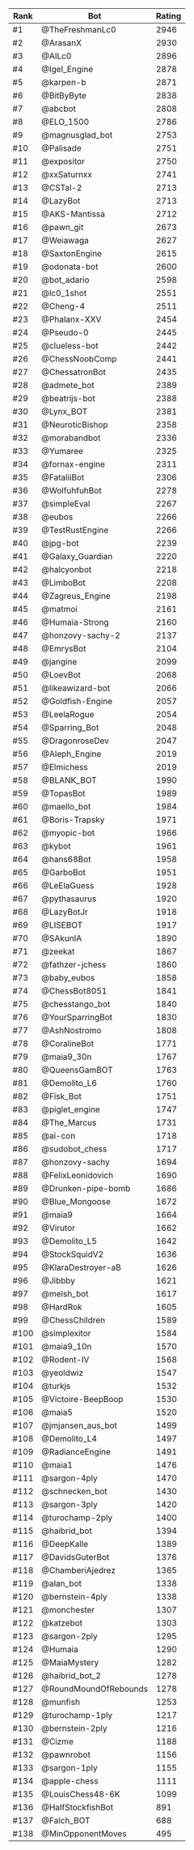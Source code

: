 Rank|Bot|Rating
---|---|---
#1|@TheFreshmanLc0|2946
#2|@ArasanX|2930
#3|@AILc0|2896
#4|@Igel_Engine|2878
#5|@karpen-b|2871
#6|@BitByByte|2838
#7|@abcbot|2808
#8|@ELO_1500|2786
#9|@magnusglad_bot|2753
#10|@Palisade|2751
#11|@expositor|2750
#12|@xxSaturnxx|2741
#13|@CSTal-2|2713
#14|@LazyBot|2713
#15|@AKS-Mantissa|2712
#16|@pawn_git|2673
#17|@Weiawaga|2627
#18|@SaxtonEngine|2615
#19|@odonata-bot|2600
#20|@bot_adario|2598
#21|@lc0_1shot|2551
#22|@Cheng-4|2511
#23|@Phalanx-XXV|2454
#24|@Pseudo-0|2445
#25|@clueless-bot|2442
#26|@ChessNoobComp|2441
#27|@ChessatronBot|2435
#28|@admete_bot|2389
#29|@beatrijs-bot|2388
#30|@Lynx_BOT|2381
#31|@NeuroticBishop|2358
#32|@morabandbot|2336
#33|@Yumaree|2325
#34|@fornax-engine|2311
#35|@FataliiBot|2306
#36|@WolfuhfuhBot|2278
#37|@simpleEval|2267
#38|@eubos|2266
#39|@TestRustEngine|2266
#40|@jpg-bot|2239
#41|@Galaxy_Guardian|2220
#42|@halcyonbot|2218
#43|@LimboBot|2208
#44|@Zagreus_Engine|2198
#45|@matmoi|2161
#46|@Humaia-Strong|2160
#47|@honzovy-sachy-2|2137
#48|@EmrysBot|2104
#49|@jangine|2099
#50|@LoevBot|2068
#51|@likeawizard-bot|2066
#52|@Goldfish-Engine|2057
#53|@LeelaRogue|2054
#54|@Sparring_Bot|2048
#55|@DragonroseDev|2047
#56|@Aleph_Engine|2019
#57|@Elmichess|2019
#58|@BLANK_BOT|1990
#59|@TopasBot|1989
#60|@maello_bot|1984
#61|@Boris-Trapsky|1971
#62|@myopic-bot|1966
#63|@kybot|1961
#64|@hans68Bot|1958
#65|@GarboBot|1951
#66|@LeElaGuess|1928
#67|@pythasaurus|1920
#68|@LazyBotJr|1918
#69|@LISEBOT|1917
#70|@SAkunIA|1890
#71|@zeekat|1867
#72|@fathzer-jchess|1860
#73|@baby_eubos|1858
#74|@ChessBot8051|1841
#75|@chesstango_bot|1840
#76|@YourSparringBot|1830
#77|@AshNostromo|1808
#78|@CoralineBot|1771
#79|@maia9_30n|1767
#80|@QueensGamBOT|1763
#81|@Demolito_L6|1760
#82|@Fisk_Bot|1751
#83|@piglet_engine|1747
#84|@The_Marcus|1731
#85|@ai-con|1718
#86|@sudobot_chess|1717
#87|@honzovy-sachy|1694
#88|@FelixLeonidovich|1690
#89|@Drunken-pipe-bomb|1686
#90|@Blue_Mongoose|1672
#91|@maia9|1664
#92|@Virutor|1662
#93|@Demolito_L5|1642
#94|@StockSquidV2|1636
#95|@KlaraDestroyer-aB|1626
#96|@Jibbby|1621
#97|@melsh_bot|1617
#98|@HardRok|1605
#99|@ChessChildren|1589
#100|@simplexitor|1584
#101|@maia9_10n|1570
#102|@Rodent-IV|1568
#103|@yeoldwiz|1547
#104|@turkjs|1532
#105|@Victoire-BeepBoop|1530
#106|@maia5|1520
#107|@jmjansen_aus_bot|1499
#108|@Demolito_L4|1497
#109|@RadianceEngine|1491
#110|@maia1|1476
#111|@sargon-4ply|1470
#112|@schnecken_bot|1430
#113|@sargon-3ply|1420
#114|@turochamp-2ply|1400
#115|@haibrid_bot|1394
#116|@DeepKalle|1389
#117|@DavidsGuterBot|1376
#118|@ChamberiAjedrez|1365
#119|@alan_bot|1338
#120|@bernstein-4ply|1338
#121|@monchester|1307
#122|@katzebot|1303
#123|@sargon-2ply|1295
#124|@Humaia|1290
#125|@MaiaMystery|1282
#126|@haibrid_bot_2|1278
#127|@RoundMoundOfRebounds|1278
#128|@munfish|1253
#129|@turochamp-1ply|1217
#130|@bernstein-2ply|1216
#131|@Cizme|1188
#132|@pawnrobot|1156
#133|@sargon-1ply|1155
#134|@apple-chess|1111
#135|@LouisChess48-6K|1099
#136|@HalfStockfishBot|891
#137|@Falch_BOT|688
#138|@MinOpponentMoves|495
